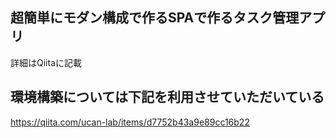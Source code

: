 ## 超簡単にモダン構成で作るSPAで作るタスク管理アプリ

詳細はQiitaに記載

## 環境構築については下記を利用させていただいている
https://qiita.com/ucan-lab/items/d7752b43a9e89cc16b22
